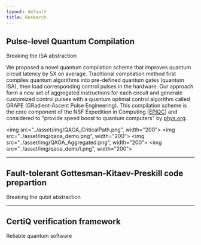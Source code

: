 ```yaml
---
layout: default
title: Research
---
```



Pulse-level Quantum Compilation
-------------------
<p id="secondarytitle"> Breaking the ISA abstraction </p> 
We proposed a novel quantum compilation scheme that improves quantum circuit latency by 5X on average. Traditional compilation method first compiles quantum algorithms into pre-defined quantum gates (quantum ISA), then load corresponding control pulses in the hardware. Our approach form a new set of aggregated instructions for each circuit and generate customized control pulses with a quantum optimal control algorithm called GRAPE (GRadient-Ascent Pulse Engineering). This compilation
scheme is the core component of the NSF Expedition in Computing [<a href="epiqc.uchicago.edu">EPiQC</a>] and considered to "provide speed boost to quantum computers" by <a href="https://phys.org/news/2019-04-boost-quantum.html">phys.org</a>. 

<img src="../asset/img/QAOA_CriticalPath.png", width="200">
<img src="../asset/img/qaoa_demo.png", width="200">
<img src="../asset/img/QAOA_Aggregated.png", width="200">
<img src="../asset/img/qaoa_demo1.png", width="200">

* * *

Fault-tolerant Gottesman-Kitaev-Preskill code prepartion
------------------------
<p id="secondarytitle"> Breaking the qubit abstraction </p> 


***

CertiQ verification framework
-------------------------
<p id="secondarytitle"> Reliable quantum software</p> 
